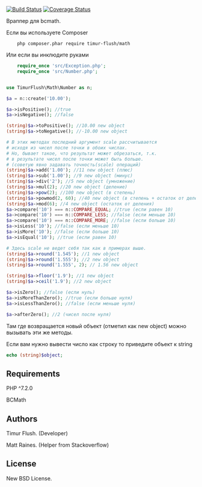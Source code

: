 [![Build Status](https://travis-ci.org/TimurFlush/Math.svg?branch=1.x-dev)](https://travis-ci.org/TimurFlush/Math)
[![Coverage Status](https://coveralls.io/repos/github/TimurFlush/Math/badge.svg?branch=1.x-dev)](https://coveralls.io/github/TimurFlush/Math?branch=1.x-dev)

Враппер для bcmath.

Если вы используете Composer
```
    php composer.phar require timur-flush/math
```

Или если вы инклюдите руками
```php
    require_once 'src/Exception.php';
    require_once 'src/Number.php';
```

```php

use TimurFlush\Math\Number as n;

$a = n::create('10.00');

$a->isPositive(); //true
$a->isNegative(); //false

(string)$a->toPositive(); //10.00 new object
(string)$a->toNegative(); //-10.00 new object

# В этих методах последний аргумент scale рассчитывается
# исходя из чисел после точки в обоих числах.
# Но, бывает такое, что результат может обрезаться, т.к.
# в результате чисел после точки может быть больше.
# (советую явно задавать точность(scale) операций)
(string)$a->add('1.00'); //11 new object (плюс)
(string)$a->sub('1.00'); //9 new object (минус)
(string)$a->div('2'); //5 new object (умножение)
(string)$a->mul(2); //20 new object (деление)
(string)$a->pow(2); //100 new object (в степень)
(string)$a->powmod(2, 60); //40 new object (в степень + остаток от деления)
(string)$a->mod(6); //4 new object (остаток от деления)
$a->compare('10') === n::COMPARE_EQUAL; //true (если равен 10)
$a->compare('10') === n::COMPARE_LESS; //false (если меньше 10)
$a->compare('10') === n::COMPARE_MORE; //false (если больше 10)
$a->isLess('10'); //false (если меньше 10)
$a->isMore('10'); //false (если больше 10)
$a->isEqual('10'); //true (если равен 10)

# Здесь scale не ведет себя так как в примерах выше.
(string)$a->round('1.545'); //1 new object
(string)$a->round('1.555'); //2 new object
(string)$a->round('1.555', 2); // 1.56 new object

(string)$a->floor('1.9'); //1 new object
(string)$a->ceil('1.9'); //2 new object

$a->isZero(); //false (если нуль)
$a->isMoreThanZero(); //true (если больше нуля)
$a->isLessThanZero(); //false (если меньше нуля)

$a->afterZero(); //2 (чисел после нуля)
```

Там где возвращается новый объект (отметил как new object)
можно вызывать эти же методы.

Если вам нужно вывести число как строку то приведите объект к string
```php
echo (string)$object;
```

## Requirements
PHP ^7.2.0

BCMath

## Authors
Timur Flush. (Developer)

Matt Raines. (Helper from Stackoverflow)

## License
New BSD License.